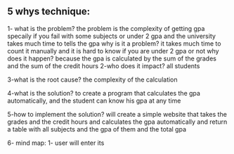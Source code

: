 ## 5 whys technique:

1- what is the problem?
the problem is the complexity of getting gpa specaily if you fail with some subjects or under 2 gpa and the university
takes much time to tells the gpa
why is it a problem?
it takes much time to count it manually and it is hard to know if you are under 2 gpa or not
why does it happen?
because the gpa is calculated by the sum of the grades and the sum of the credit hours
2-who does it impact?
all students

3-what is the root cause?
the complexity of the calculation

4-what is the solution?
to create a program that calculates the gpa automatically, and the student can know his gpa at any time

5-how to implement the solution?
will create a simple website that takes the grades and the credit hours and calculates the gpa automatically and return
a table with all subjects and the gpa of them and the total gpa


6- mind map:
1- user will enter its 

